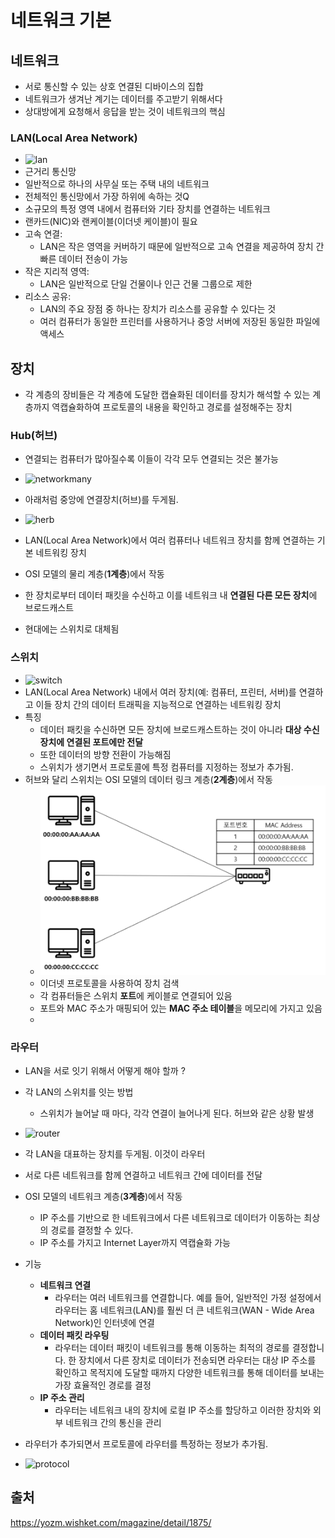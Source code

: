 # 네트워크 기본

## 네트워크
- 서로 통신할 수 있는 상호 연결된 디바이스의 집합
- 네트워크가 생겨난 계기는 데이터를 주고받기 위해서다
- 상대방에게 요청해서 응답을 받는 것이 네트워크의 핵심

### LAN(Local Area Network)
* ![lan](../../images/Cs/lan.png)
* 근거리 통신망
* 일반적으로 하나의 사무실 또는 주택 내의 네트워크
* 전체적인 통신망에서 가장 하위에 속하는 것Q
* 소규모의 특정 영역 내에서 컴퓨터와 기타 장치를 연결하는 네트워크
* 랜카드(NIC)와 랜케이블(이더넷 케이블)이 필요
* 고속 연결: 
  * LAN은 작은 영역을 커버하기 때문에 일반적으로 고속 연결을 제공하여 장치 간 빠른 데이터 전송이 가능
* 작은 지리적 영역: 
  * LAN은 일반적으로 단일 건물이나 인근 건물 그룹으로 제한
* 리소스 공유: 
  * LAN의 주요 장점 중 하나는 장치가 리소스를 공유할 수 있다는 것
  * 여러 컴퓨터가 동일한 프린터를 사용하거나 중앙 서버에 저장된 동일한 파일에 액세스

## 장치

- 각 계층의 장비들은 각 계층에 도달한 캡슐화된 데이터를 장치가 해석할 수 있는 계층까지 역캡슐화하여 프로토콜의 내용을 확인하고 경로를 설정해주는 장치

### Hub(허브)
* 연결되는 컴퓨터가 많아질수록 이들이 각각 모두 연결되는 것은 불가능
* ![networkmany](../../images/Cs/networkmany.png)

* 아래처럼 중앙에 연결장치(허브)를 두게됨.
* ![herb](../../images/Cs/herb.png)

*  LAN(Local Area Network)에서 여러 컴퓨터나 네트워크 장치를 함께 연결하는 기본 네트워킹 장치
*  OSI 모델의 물리 계층(**1계층**)에서 작동
*  한 장치로부터 데이터 패킷을 수신하고 이를 네트워크 내 **연결된 다른 모든 장치**에 브로드캐스트
*  현대에는 스위치로 대체됨

### 스위치
* ![switch](../../images/Cs/switch.png)
* LAN(Local Area Network) 내에서 여러 장치(예: 컴퓨터, 프린터, 서버)를 연결하고 이들 장치 간의 데이터 트래픽을 지능적으로 연결하는 네트워킹 장치
* 특징
  * 데이터 패킷을 수신하면 모든 장치에 브로드캐스트하는 것이 아니라 **대상 수신 장치에 연결된 포트에만 전달**
  * 또한 데이터의 방향 전환이 가능해짐
  * 스위치가 생기면서 프로토콜에 특정 컴퓨터를 지정하는 정보가 추가됨.
* 허브와 달리 스위치는 OSI 모델의 데이터 링크 계층(**2계층**)에서 작동  
  * ![switchmac](../../images/Cs/switchmac.png)
  * 이더넷 프로토콜을 사용하여 장치 검색
  * 각 컴퓨터들은 스위치 **포트**에 케이블로 연결되어 있음
  * 포트와 MAC 주소가 매핑되어 있는 **MAC 주소 테이블**을 메모리에 가지고 있음
  * 

### 라우터 
* LAN을 서로 잇기 위해서 어떻게 해야 할까 ? 
* 각 LAN의 스위치를 잇는 방법 
  * 스위치가 늘어날 때 마다, 각각 연결이 늘어나게 된다. 허브와 같은 상황 발생
* ![router](../../images/Cs/router2.png)

* 각 LAN을 대표하는 장치를 두게됨. 이것이 라우터
* 서로 다른 네트워크를 함께 연결하고 네트워크 간에 데이터를 전달
* OSI 모델의 네트워크 계층(**3계층**)에서 작동
  *  IP 주소를 기반으로 한 네트워크에서 다른 네트워크로 데이터가 이동하는 최상의 경로를 결정할 수 있다.
  *  IP 주소를 가지고 Internet Layer까지 역캡슐화 가능
* 기능
  * **네트워크 연결**
    * 라우터는 여러 네트워크를 연결합니다. 예를 들어, 일반적인 가정 설정에서 라우터는 홈 네트워크(LAN)를 훨씬 더 큰 네트워크(WAN - Wide Area Network)인 인터넷에 연결
  * **데이터 패킷 라우팅**
    * 라우터는 데이터 패킷이 네트워크를 통해 이동하는 최적의 경로를 결정합니다. 한 장치에서 다른 장치로 데이터가 전송되면 라우터는 대상 IP 주소를 확인하고 목적지에 도달할 때까지 다양한 네트워크를 통해 데이터를 보내는 가장 효율적인 경로를 결정
  * **IP 주소 관리**
    * 라우터는 네트워크 내의 장치에 로컬 IP 주소를 할당하고 이러한 장치와 외부 네트워크 간의 통신을 관리


* 라우터가 추가되면서 프로토콜에 라우터를 특정하는 정보가 추가됨. 
* ![protocol](../../images/Cs/protocol.png)

## 출처 
https://yozm.wishket.com/magazine/detail/1875/